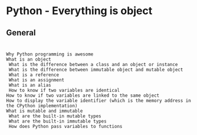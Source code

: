 # Python - Everything is object
## General
#
	Why Python programming is awesome
	What is an object
     What is the difference between a class and an object or instance
     What is the difference between immutable object and mutable object
     What is a reference
     What is an assignment
     What is an alias
     How to know if two variables are identical
    How to know if two variables are linked to the same object
    How to display the variable identifier (which is the memory address in the CPython implementation)
    What is mutable and immutable
     What are the built-in mutable types
     What are the built-in immutable types
     How does Python pass variables to functions